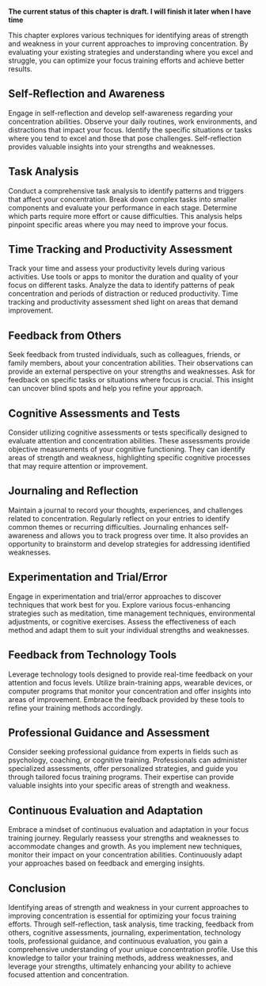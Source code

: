 **The current status of this chapter is draft. I will finish it later when I have time**

This chapter explores various techniques for identifying areas of strength and weakness in your current approaches to improving concentration. By evaluating your existing strategies and understanding where you excel and struggle, you can optimize your focus training efforts and achieve better results.

Self-Reflection and Awareness
-----------------------------

Engage in self-reflection and develop self-awareness regarding your concentration abilities. Observe your daily routines, work environments, and distractions that impact your focus. Identify the specific situations or tasks where you tend to excel and those that pose challenges. Self-reflection provides valuable insights into your strengths and weaknesses.

Task Analysis
-------------

Conduct a comprehensive task analysis to identify patterns and triggers that affect your concentration. Break down complex tasks into smaller components and evaluate your performance in each stage. Determine which parts require more effort or cause difficulties. This analysis helps pinpoint specific areas where you may need to improve your focus.

Time Tracking and Productivity Assessment
-----------------------------------------

Track your time and assess your productivity levels during various activities. Use tools or apps to monitor the duration and quality of your focus on different tasks. Analyze the data to identify patterns of peak concentration and periods of distraction or reduced productivity. Time tracking and productivity assessment shed light on areas that demand improvement.

Feedback from Others
--------------------

Seek feedback from trusted individuals, such as colleagues, friends, or family members, about your concentration abilities. Their observations can provide an external perspective on your strengths and weaknesses. Ask for feedback on specific tasks or situations where focus is crucial. This insight can uncover blind spots and help you refine your approach.

Cognitive Assessments and Tests
-------------------------------

Consider utilizing cognitive assessments or tests specifically designed to evaluate attention and concentration abilities. These assessments provide objective measurements of your cognitive functioning. They can identify areas of strength and weakness, highlighting specific cognitive processes that may require attention or improvement.

Journaling and Reflection
-------------------------

Maintain a journal to record your thoughts, experiences, and challenges related to concentration. Regularly reflect on your entries to identify common themes or recurring difficulties. Journaling enhances self-awareness and allows you to track progress over time. It also provides an opportunity to brainstorm and develop strategies for addressing identified weaknesses.

Experimentation and Trial/Error
-------------------------------

Engage in experimentation and trial/error approaches to discover techniques that work best for you. Explore various focus-enhancing strategies such as meditation, time management techniques, environmental adjustments, or cognitive exercises. Assess the effectiveness of each method and adapt them to suit your individual strengths and weaknesses.

Feedback from Technology Tools
------------------------------

Leverage technology tools designed to provide real-time feedback on your attention and focus levels. Utilize brain-training apps, wearable devices, or computer programs that monitor your concentration and offer insights into areas of improvement. Embrace the feedback provided by these tools to refine your training methods accordingly.

Professional Guidance and Assessment
------------------------------------

Consider seeking professional guidance from experts in fields such as psychology, coaching, or cognitive training. Professionals can administer specialized assessments, offer personalized strategies, and guide you through tailored focus training programs. Their expertise can provide valuable insights into your specific areas of strength and weakness.

Continuous Evaluation and Adaptation
------------------------------------

Embrace a mindset of continuous evaluation and adaptation in your focus training journey. Regularly reassess your strengths and weaknesses to accommodate changes and growth. As you implement new techniques, monitor their impact on your concentration abilities. Continuously adapt your approaches based on feedback and emerging insights.

Conclusion
----------

Identifying areas of strength and weakness in your current approaches to improving concentration is essential for optimizing your focus training efforts. Through self-reflection, task analysis, time tracking, feedback from others, cognitive assessments, journaling, experimentation, technology tools, professional guidance, and continuous evaluation, you gain a comprehensive understanding of your unique concentration profile. Use this knowledge to tailor your training methods, address weaknesses, and leverage your strengths, ultimately enhancing your ability to achieve focused attention and concentration.
